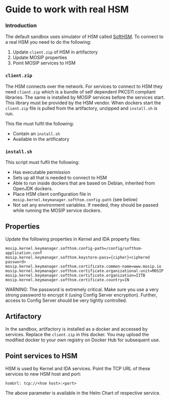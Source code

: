 # Guide to work with real HSM

### Introduction

The default sandbox uses simulator of HSM called [SoftHSM](https://github.com/mosip/mosip-mock-services/blob/master/softhsm/README.md). To connect to a real HSM you need to do the following:
  1.  Update `client.zip` of HSM in artifactory
  1.  Update MOSIP properties
  1.  Point MOSIP services to HSM

### `client.zip`

The HSM connects over the network. For services to connect to HSM they need `client.zip` which is a bundle of self dependent PKCS11 compliant libraries.  The same is installed by MOSIP services before the services start. This library must be provided by the HSM vendor.  When dockers start the `client.zip` file is pulled from the artifactory, unzipped and `install.sh` is run. 

This file must fulfil the following:
* Contain an `install.sh`
* Available in the artificatory    

### `install.sh`

This script must fulfil the following:
* Has executable permission
* Sets up all that is needed to connect to HSM
* Able to run inside dockers that are based on Debian, inherited from OpenJDK dockers.
* Place HSM client configuration file in `mosip.kernel.keymanager.softhsm.config-path` (see below)
* Not set any environment variables. If needed, they should be passed while running the MOSIP service dockers.

##  Properties

Update the following properties in Kernel and IDA property files:
```
mosip.kernel.keymanager.softhsm.config-path=/config/softhsm-application.conf
mosip.kernel.keymanager.softhsm.keystore-pass={cipher}<ciphered password>
mosip.kernel.keymanager.softhsm.certificate.common-name=www.mosip.io
mosip.kernel.keymanager.softhsm.certificate.organizational-unit=MOSIP
mosip.kernel.keymanager.softhsm.certificate.organization=IITB
mosip.kernel.keymanager.softhsm.certificate.country=IN
```

WARNING: The password is extremely critical.  Make sure you use a very strong password to encrypt it (using Config Server encryption).  Further, access to Config Server should be very tightly  controlled.

## Artifactory

In the sandbox, artifactory is installed as a docker and accessed by services.  Replace the `client.zip` in this docker. You may upload the modified docker to your own registry on Docker Hub for subsequent use.

## Point services to HSM

HSM is used by Kernel and IDA services. Point the TCP URL of these services to new HSM host and port:
```
hsmUrl: tcp://<hsm host>:<port>  
```

The above parameter is available in the Helm Chart of respective service.



